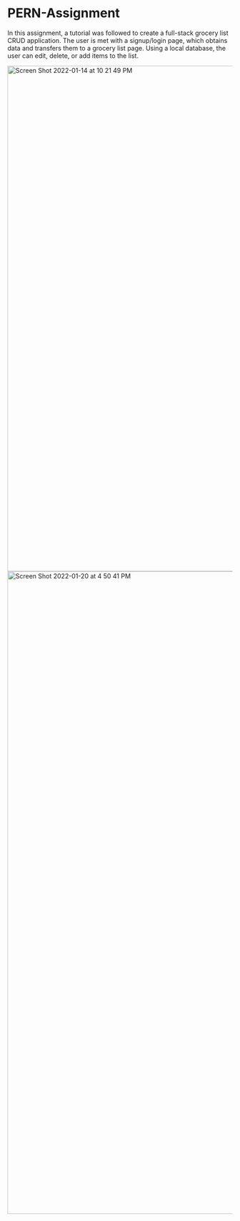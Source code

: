 # PERN-Assignment

In this assignment, a tutorial was followed to create a full-stack grocery list CRUD application. The user is met with a signup/login page, which obtains data and transfers them to a grocery list page. Using a local database, the user can edit, delete, or add items to the list.

<img width="1133" alt="Screen Shot 2022-01-14 at 10 21 49 PM" src="https://user-images.githubusercontent.com/92334995/150427756-6866eba3-7f25-451f-9407-8e730afca7ee.png">

<br/>

<img width="1440" alt="Screen Shot 2022-01-20 at 4 50 41 PM" src="https://user-images.githubusercontent.com/92334995/150427862-302e2538-45ca-44b5-9f38-9d08159795fa.png">

